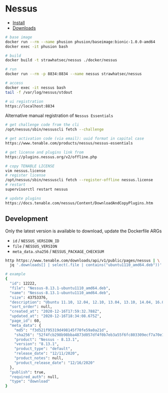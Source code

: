 # Nessus

* [Install](https://docs.tenable.com/nessus/Content/InstallNessus.htm)
* [Downloads](https://www.tenable.com/downloads/nessus)

```bash
# base image
docker run --rm --name phusion phusion/baseimage:bionic-1.0.0-amd64
docker exec -it phusion bash

# build
docker build -t strawhatsec/nessus ./docker/nessus

# run
docker run --rm -p 8834:8834 --name nessus strawhatsec/nessus

# access
docker exec -it nessus bash
tail -f /var/log/nessus/stdout

# ui registration
https://localhost:8834
```

Alternative manual registration of `Nessus Essentials`

```bash
# get challenge code from the cli
/opt/nessus/sbin/nessuscli fetch --challenge

# get activation code (via email): uuid format in capital case
https://www.tenable.com/products/nessus/nessus-essentials

# get license and plugins link from
https://plugins.nessus.org/v2/offline.php

# copy TENABLE LICENSE
vim nessus.license
# register license
/opt/nessus/sbin/nessuscli fetch --register-offline nessus.license
# restart
supervisorctl restart nessus

# update plugins
https://docs.tenable.com/nessus/Content/DownloadAndCopyPlugins.htm
```

## Development

Only the latest version is available to download, update the Dockerfile ARGs

* `id` / `NESSUS_VERSION_ID`
* `file` / `NESSUS_VERSION`
* `meta_data.sha256` / `NESSUS_PACKAGE_CHECKSUM`

```bash
http https://www.tenable.com/downloads/api/v1/public/pages/nessus | \
  jq '.downloads[] | select(.file | contains("ubuntu1110_amd64.deb"))'

# example
{
  "id": 12222,
  "file": "Nessus-8.13.1-ubuntu1110_amd64.deb",
  "name": "Nessus-8.13.1-ubuntu1110_amd64.deb",
  "size": 43753376,
  "description": "Ubuntu 11.10, 12.04, 12.10, 13.04, 13.10, 14.04, 16.04, 17.10, 18.04, and 20.04 AMD64",
  "sort_order": null,
  "created_at": "2020-12-16T17:59:32.788Z",
  "updated_at": "2020-12-16T18:34:08.675Z",
  "page_id": 60,
  "meta_data": {
    "md5": "f3d521f95319d498145f70fe59a0a21d",
    "sha256": "52f4fcb298b98bba4873d057df4f0b7eb3a55f6fc803309ecf7a70e16d25ec97",
    "product": "Nessus - 8.13.1",
    "version": "8.13.1",
    "product_type": "default",
    "release_date": "12/11/2020",
    "product_notes": null,
    "product_release_date": "12/16/2020"
  },
  "publish": true,
  "required_auth": null,
  "type": "download"
}
```

